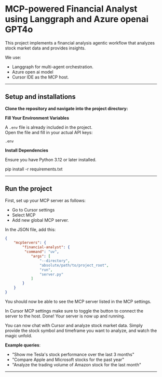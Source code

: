 # MCP-powered Financial Analyst using Langgraph and Azure openai GPT4o

This project implements a financial analysis agentic workflow that analyzes stock market data and provides insights.

We use:
- Langgraph for multi-agent orchestration.
- Azure open ai model
- Cursor IDE as the MCP host.

---
## Setup and installations

**Clone the repository and navigate into the project directory:**

**Fill Your Environment Variables**

A `.env` file is already included in the project.  
Open the file and fill in your actual API keys:

```env
.env 

```
**Install Dependencies**

   Ensure you have Python 3.12 or later installed.

   pip install -r requirements.txt


---

## Run the project

First, set up your MCP server as follows:
- Go to Cursor settings
- Select MCP 
- Add new global MCP server.

In the JSON file, add this:
```json
{
    "mcpServers": {
        "financial-analyst": {
         "command": "uv",
            "args": [
                "--directory",
                "absolute/path/to/project_root",
                "run",
                "server.py"
            ]
        }
    }
}
```

You should now be able to see the MCP server listed in the MCP settings.

In Cursor MCP settings make sure to toggle the button to connect the server to the host. Done! Your server is now up and running. 

You can now chat with Cursor and analyze stock market data. Simply provide the stock symbol and timeframe you want to analyze, and watch the magic unfold.

**Example queries**:
- "Show me Tesla's stock performance over the last 3 months"
- "Compare Apple and Microsoft stocks for the past year"
- "Analyze the trading volume of Amazon stock for the last month"

---



